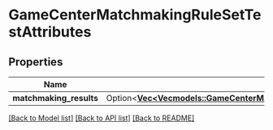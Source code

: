 # GameCenterMatchmakingRuleSetTestAttributes

## Properties

Name | Type | Description | Notes
------------ | ------------- | ------------- | -------------
**matchmaking_results** | Option<[**Vec<Vec<models::GameCenterMatchmakingRuleSetTestAttributesMatchmakingResultsInnerInner>>**](Vec.md)> |  | [optional]

[[Back to Model list]](../README.md#documentation-for-models) [[Back to API list]](../README.md#documentation-for-api-endpoints) [[Back to README]](../README.md)


